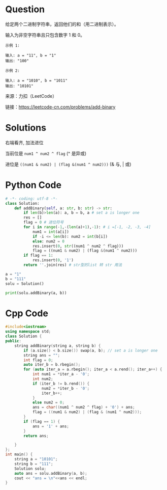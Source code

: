 # Question

给定两个二进制字符串，返回他们的和（用二进制表示）。

输入为非空字符串且只包含数字 1 和 0。
```
示例 1:

输入: a = "11", b = "1"
输出: "100"
```
```
示例 2:

输入: a = "1010", b = "1011"
输出: "10101"
```
来源：力扣（LeetCode）

链接：https://leetcode-cn.com/problems/add-binary
# Solutions

右端看齐, 加法进位

当前位是 `num1 ^ num2 ^ flag` (^ 是异或)

进位是 `((num1 & num2) | (flag &(num1 ^ num2)))` (& 与, | 或) 

# Python Code
```python
# -*- coding: utf-8 -*-
class Solution:
    def addBinary(self, a: str, b: str) -> str:
        if len(b)>len(a): a, b = b, a # set a is longer one      
        res = []
        flag = 0 # 进位符号
        for i in range(-1,-(len(a)+1),-1): # i =[-1, -2, -3, -4]
            num1 = int(a[i])
            if -i <= len(b): num2 = int(b[i])
            else: num2 = 0
            res.insert(0, str((num1 ^ num2 ^ flag)))
            flag = ((num1 & num2) | (flag &(num1 ^ num2)))
        if flag == 1:
            res.insert(0, '1')
        return ''.join(res) # str型的list 转 str 用法

a = "1"
b = "111"
solu = Solution()

print(solu.addBinary(a, b))
```
# Cpp Code
```cpp
#include<iostream>
using namespace std;
class Solution {
public:
	string addBinary(string a, string b) {
		if (a.size() < b.size()) swap(a, b); // set a is longer one
		string ans = "";
		int flag = 0;
		auto iter_b = b.rbegin();
		for (auto iter_a = a.rbegin(); iter_a < a.rend(); iter_a++) {
			int num1 = *iter_a - '0';
			int num2;
			if (iter_b != b.rend()) {
				num2 = *iter_b - '0';
				iter_b++;
			}
			else num2 = 0;
			ans = char((num1 ^ num2 ^ flag) + '0') + ans;
			flag = ((num1 & num2) | (flag & (num1 ^ num2)));
		}
		if (flag == 1) {
			ans = '1' + ans;
		}
		return ans;

	}
};
int main() {
	string a = "10101";
	string b = "111";
	Solution solu;
	auto ans = solu.addBinary(a, b);
	cout << "ans = \n"<<ans << endl;
}
```
